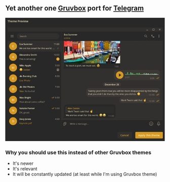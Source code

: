 ## Yet another one [Gruvbox](https://github.com/morhetz/gruvbox) port for [Telegram](https://desktop.telegram.org)

![preview](./screenshot.png)

### Why you should use this instead of other Gruvbox themes
- It's newer
- It's relevant
- It will be constantly updated (at least while I'm using Gruvbox theme)
